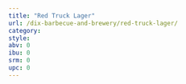 ```yaml
---
title: "Red Truck Lager"
url: /dix-barbecue-and-brewery/red-truck-lager/
category: 
style: 
abv: 0
ibu: 0
srm: 0
upc: 0
---
```


